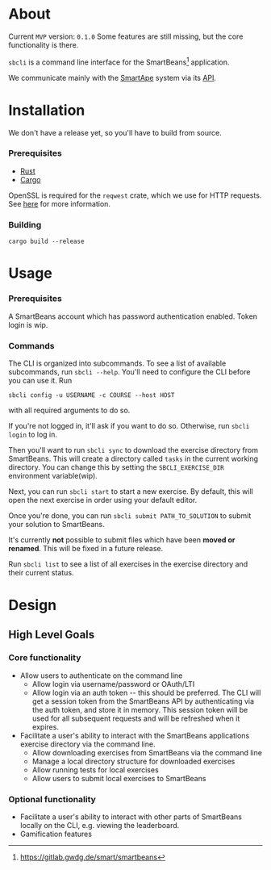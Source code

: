 # About

Current `MVP` version: `0.1.0`
Some features are still missing, but the core functionality is there.

`sbcli` is a command line interface for the SmartBeans[^sb_gitlab] application.

We communicate mainly with the [SmartApe](^https://gitlab.gwdg.de/smart/smartape-dokumentation/) system via its [API](https://gitlab.gwdg.de/smart/smartape-dokumentation/-/wikis/api).

# Installation

We don't have a release yet, so you'll have to build from source.

### Prerequisites

- [Rust](https://www.rust-lang.org/tools/install)
- [Cargo](https://doc.rust-lang.org/cargo/getting-started/installation.html)

OpenSSL is required for the `reqwest` crate, which we use for HTTP requests. See [here](https://docs.rs/reqwest/latest/reqwest/index.html#tls) for more information.

### Building

`cargo build --release`

# Usage

### Prerequisites

A SmartBeans account which has password authentication enabled. Token login is wip.

### Commands

The CLI is organized into subcommands. To see a list of available subcommands, run `sbcli --help`.
You'll need to configure the CLI before you can use it. Run
```
sbcli config -u USERNAME -c COURSE --host HOST
```
 with all required arguments to do so.

If you're not logged in, it'll ask if you want to do so. Otherwise, run `sbcli login` to log in.

Then you'll want to run `sbcli sync` to download the exercise directory from SmartBeans. This will create a directory called `tasks` in the current working directory. You can change this by setting the `SBCLI_EXERCISE_DIR` environment variable(wip).

Next, you can run `sbcli start` to start a new exercise. By default, this will open the next exercise in order using your default editor.

Once you're done, you can run `sbcli submit PATH_TO_SOLUTION` to submit your solution to SmartBeans.

It's currently **not** possible to submit files which have been **moved or renamed**. This will be fixed in a future release.

Run `sbcli list` to see a list of all exercises in the exercise directory and their current status.

# Design

## High Level Goals

### Core functionality

- Allow users to authenticate on the command line
  - Allow login via username/password or OAuth/LTI
  - Allow login via an auth token -- this should be preferred. The CLI will get a session token from the SmartBeans API by authenticating via the auth token, and store it in memory. This session token will be used for all subsequent requests and will be refreshed when it expires.
- Facilitate a user's ability to interact with the SmartBeans applications exercise directory via the command line.
  - Allow downloading exercises from SmartBeans via the command line
  - Manage a local directory structure for downloaded exercises
  - Allow running tests for local exercises
  - Allow users to submit local exercises to SmartBeans

### Optional functionality

- Facilitate a user's ability to interact with other parts of SmartBeans locally on the CLI, e.g. viewing the leaderboard.
- Gamification features

[^sb_gitlab]: https://gitlab.gwdg.de/smart/smartbeans
